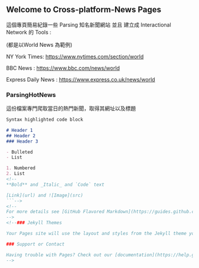 ## Welcome to Cross-platform-News Pages 

<!--
You can use the [editor on GitHub](https://github.com/NicoChen1204/Cross-platform-News/edit/master/index.md) to maintain and preview the content for your website in Markdown files.-->
<!--
Whenever you commit to this repository, GitHub Pages will run [Jekyll](https://jekyllrb.com/) to rebuild the pages in your site, from the content in your Markdown files.
-->

這個專頁簡易紀錄一些 Parsing 知名新聞網站 並且 建立成 Interactional Network 的 Tools :

(都是以World News 為範例)

NY York Times: https://www.nytimes.com/section/world

BBC News : https://www.bbc.com/news/world

Express Daily News : https://www.express.co.uk/news/world

### ParsingHotNews

這份檔案專門爬取當日的熱門新聞，取得其網址以及標題

```markdown
Syntax highlighted code block

# Header 1
## Header 2
### Header 3

- Bulleted
- List

1. Numbered
2. List
<!--
**Bold** and _Italic_ and `Code` text

[Link](url) and ![Image](src)
```-->
<!--
For more details see [GitHub Flavored Markdown](https://guides.github.com/features/mastering-markdown/).
-->
<!--### Jekyll Themes

Your Pages site will use the layout and styles from the Jekyll theme you have selected in your [repository settings](https://github.com/NicoChen1204/Cross-platform-News/settings). The name of this theme is saved in the Jekyll `_config.yml` configuration file.

### Support or Contact

Having trouble with Pages? Check out our [documentation](https://help.github.com/categories/github-pages-basics/) or [contact support](https://github.com/contact) and we’ll help you sort it out.
-->
